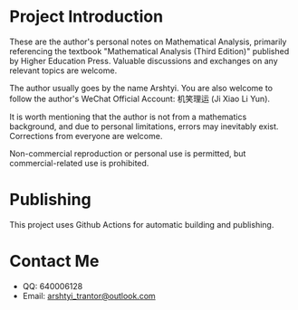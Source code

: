 <!-- @format -->

# Project Introduction

These are the author's personal notes on Mathematical Analysis, primarily referencing the textbook "Mathematical Analysis (Third Edition)" published by Higher Education Press.
Valuable discussions and exchanges on any relevant topics are welcome.

The author usually goes by the name Arshtyi. You are also welcome to follow the author's WeChat Official Account: 机笑理运 (Ji Xiao Li Yun).

It is worth mentioning that the author is not from a mathematics background, and due to personal limitations, errors may inevitably exist. Corrections from everyone are welcome.

Non-commercial reproduction or personal use is permitted, but commercial-related use is prohibited.

# Publishing

This project uses Github Actions for automatic building and publishing.

# Contact Me

-   QQ: 640006128
-   Email: arshtyi_trantor@outlook.com
